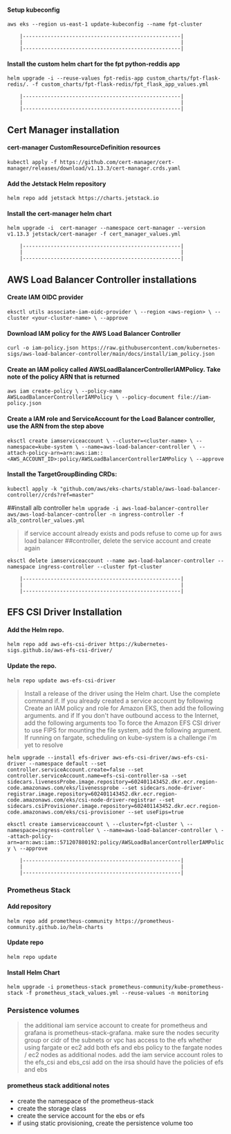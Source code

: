 #### Setup kubeconfig
`aws eks --region us-east-1 update-kubeconfig --name fpt-cluster`

        |---------------------------------------------------|
        |                                                   |
        |---------------------------------------------------|

#### Install the custom helm chart for the fpt python-reddis app
`helm upgrade -i --reuse-values fpt-redis-app custom_charts/fpt-flask-redis/. -f custom_charts/fpt-flask-redis/fpt_flask_app_values.yml`

        |---------------------------------------------------|
        |                                                   |
        |---------------------------------------------------|

## Cert Manager installation

#### cert-manager CustomResourceDefinition resources
`kubectl apply -f https://github.com/cert-manager/cert-manager/releases/download/v1.13.3/cert-manager.crds.yaml`

#### Add the Jetstack Helm repository
`helm repo add jetstack https://charts.jetstack.io`

#### Install the cert-manager helm chart
`helm upgrade -i  cert-manager --namespace cert-manager --version v1.13.3 jetstack/cert-manager -f cert_manager_values.yml`

        |---------------------------------------------------|
        |                                                   |
        |---------------------------------------------------|


## AWS Load Balancer Controller installations

#### Create IAM OIDC provider
`eksctl utils associate-iam-oidc-provider \
    --region <aws-region> \
    --cluster <your-cluster-name> \
    --approve`

#### Download IAM policy for the AWS Load Balancer Controller
`curl -o iam-policy.json https://raw.githubusercontent.com/kubernetes-sigs/aws-load-balancer-controller/main/docs/install/iam_policy.json`

#### Create an IAM policy called AWSLoadBalancerControllerIAMPolicy. Take note of the policy ARN that is returned
`aws iam create-policy \
    --policy-name AWSLoadBalancerControllerIAMPolicy \
    --policy-document file://iam-policy.json`

#### Create a IAM role and ServiceAccount for the Load Balancer controller, use the ARN from the step above
`eksctl create iamserviceaccount \
--cluster=<cluster-name> \
--namespace=kube-system \
--name=aws-load-balancer-controller \
--attach-policy-arn=arn:aws:iam::<AWS_ACCOUNT_ID>:policy/AWSLoadBalancerControllerIAMPolicy \
--approve`

#### Install the TargetGroupBinding CRDs:
`kubectl apply -k "github.com/aws/eks-charts/stable/aws-load-balancer-controller//crds?ref=master"`

##install alb controller
`helm upgrade -i aws-load-balancer-controller aws/aws-load-balancer-controller -n ingress-controller -f alb_controller_values.yml`

> if service account already exists and pods refuse to come up for aws load balancer ##controller, delete the service account and create again

`eksctl delete iamserviceaccount --name aws-load-balancer-controller --namespace ingress-controller --cluster fpt-cluster`


        |---------------------------------------------------|
        |                                                   |
        |---------------------------------------------------|

## EFS CSI Driver Installation

#### Add the Helm repo.
`helm repo add aws-efs-csi-driver https://kubernetes-sigs.github.io/aws-efs-csi-driver/`

#### Update the repo.
`helm repo update aws-efs-csi-driver`

> Install a release of the driver using the Helm chart. Use the complete command if. If you already created a service account by following Create an IAM policy and role for Amazon EKS, then add the following arguments. and if If you don't have outbound access to the Internet, add the following arguments too To force the Amazon EFS CSI driver to use FIPS for mounting the file system, add the following argument. If running on fargate, scheduling on kube-system is a challenge i'm yet to resolve

`helm upgrade --install efs-driver aws-efs-csi-driver/aws-efs-csi-driver --namespace default --set controller.serviceAccount.create=false --set controller.serviceAccount.name=efs-csi-controller-sa --set sidecars.livenessProbe.image.repository=602401143452.dkr.ecr.region-code.amazonaws.com/eks/livenessprobe --set sidecars.node-driver-registrar.image.repository=602401143452.dkr.ecr.region-code.amazonaws.com/eks/csi-node-driver-registrar --set sidecars.csiProvisioner.image.repository=602401143452.dkr.ecr.region-code.amazonaws.com/eks/csi-provisioner --set useFips=true`


`eksctl create iamserviceaccount \
--cluster=fpt-cluster \
--namespace=ingress-controller \
--name=aws-load-balancer-controller \
--attach-policy-arn=arn:aws:iam::571207880192:policy/AWSLoadBalancerControllerIAMPolicy \
--approve`




        |---------------------------------------------------|
        |                                                   |
        |---------------------------------------------------|

### Prometheus Stack

#### Add repository
`helm repo add prometheus-community https://prometheus-community.github.io/helm-charts`

#### Update repo
`helm repo update`

#### Install Helm Chart
`helm upgrade -i prometheus-stack prometheus-community/kube-prometheus-stack -f prometheus_stack_values.yml --reuse-values -n monitoring`

### Persistence volumes
> the additional iam service account to create for prometheus and grafana is prometheus-stack-grafana. make sure the nodes security group or cidr of the subnets or vpc has access to the efs whether using fargate or ec2 add both efs and ebs policy to the fargate nodes / ec2 nodes as additional nodes. add the iam service account roles to the efs_csi and ebs_csi add on the irsa should have the policies  of efs and ebs

#### prometheus stack additional notes
- create the namespace of the prometheus-stack
- create the storage class
- create the service account for the ebs or efs
- if using static provisioning, create the persistence volume too